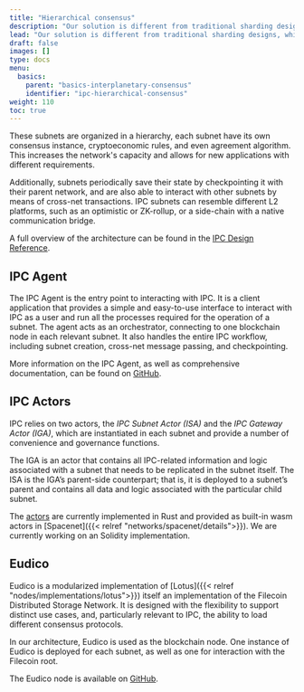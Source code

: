 ```yaml
---
title: "Hierarchical consensus"
description: "Our solution is different from traditional sharding designs, which explicitly divide the network's state. We use the concept of subnets that can be created on demand to manage new states.."
lead: "Our solution is different from traditional sharding designs, which explicitly divide the network's state. We use the concept of subnets that can be created on demand to manage new states."
draft: false
images: []
type: docs
menu:
  basics:
    parent: "basics-interplanetary-consensus"
    identifier: "ipc-hierarchical-consensus"
weight: 110
toc: true
---
```


These subnets are organized in a hierarchy, each subnet have its own consensus instance, cryptoeconomic rules, and even agreement algorithm.  This increases the network's capacity and allows for new applications with different requirements.

Additionally, subnets periodically save their state by checkpointing it with their parent network, and are also able to interact with other subnets by means of cross-net transactions. IPC subnets can resemble different L2 platforms, such as an optimistic or ZK-rollup, or a side-chain with a native communication bridge.

A full overview of the architecture can be found in the [IPC Design Reference](https://github.com/consensus-shipyard/IPC-design-reference-spec/raw/main/main.pdf).


## IPC Agent

The IPC Agent is the entry point to interacting with IPC. It is a client application that provides a simple and easy-to-use interface to interact with IPC as a user and run all the processes required for the operation of a subnet. The agent acts as an orchestrator, connecting to one blockchain node in each relevant subnet. It also handles the entire IPC workflow, including subnet creation, cross-net message passing, and checkpointing.

More information on the IPC Agent, as well as comprehensive documentation, can be found on [GitHub](https://github.com/consensus-shipyard/ipc-agent).

## IPC Actors

IPC relies on two actors, the _IPC Subnet Actor (ISA)_ and the _IPC Gateway Actor (IGA)_, which are instantiated in each subnet and provide a number of convenience and governance functions. 

The IGA is an actor that contains all IPC-related information and logic associated with a subnet that needs to be replicated in the subnet itself. The ISA is the IGA’s parent-side counterpart; that is, it is deployed to a subnet’s parent and contains all data and logic associated with the particular child subnet.

The [actors](https://github.com/consensus-shipyard/ipc-actors) are currently implemented in Rust and provided as built-in wasm actors in [Spacenet]({{< relref "networks/spacenet/details">}}). We are currently working on an Solidity implementation.

## Eudico

Eudico is a modularized implementation of [Lotus]({{< relref "nodes/implementations/lotus">}}) itself an implementation of the Filecoin Distributed Storage Network. It is designed with the flexibility to support distinct use cases, and, particularly relevant to IPC, the ability to load different consensus protocols. 

In our architecture, Eudico is used as the blockchain node. One instance of Eudico is deployed for each subnet, as well as one for interaction with the Filecoin root. 

The Eudico node is available on [GitHub](https://github.com/filecoin-project/lotus).